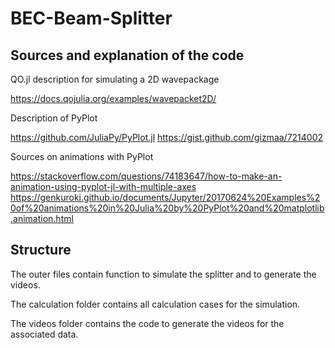# BEC-Beam-Splitter
## Sources and explanation of the code
QO.jl description for simulating a 2D wavepackage

https://docs.qojulia.org/examples/wavepacket2D/

Description of PyPlot

https://github.com/JuliaPy/PyPlot.jl
https://gist.github.com/gizmaa/7214002

Sources on animations with PyPlot

https://stackoverflow.com/questions/74183647/how-to-make-an-animation-using-pyplot-jl-with-multiple-axes
https://genkuroki.github.io/documents/Jupyter/20170624%20Examples%20of%20animations%20in%20Julia%20by%20PyPlot%20and%20matplotlib.animation.html

## Structure
The outer files contain function to simulate the splitter and to generate the videos.

The calculation folder contains all calculation cases for the simulation.

The videos folder contains the code to generate the videos for the associated data.
